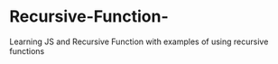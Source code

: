 # Recursive-Function-
Learning JS and Recursive Function with examples of using recursive functions
